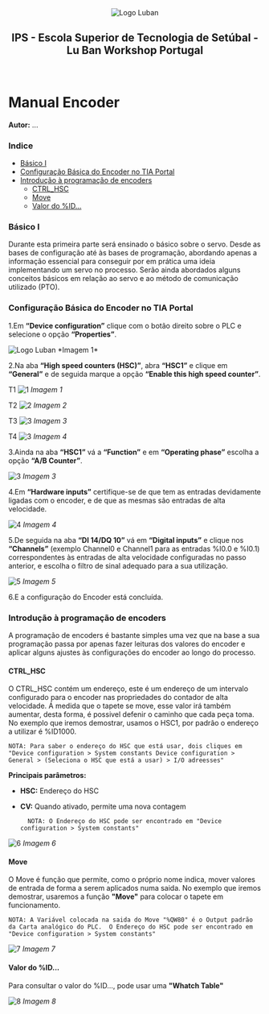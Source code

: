 <div align="center">
  <img alt="Logo Luban" src="../_images/Logo_Luban_IPS_2.png">
</div>

<div align="center">
  <h2>IPS - Escola Superior de Tecnologia de Setúbal - Lu Ban Workshop Portugal<div></h2>
</div>
 ⠀ 
  ⠀ 

# Manual Encoder

**Autor:** ...

### Indice
- [Básico I](#basico-i)
- [Configuração Básica do Encoder no TIA Portal](#configuracao-basica-do-encoder-no-tia-portal)
- [Introdução à programação de encoders](#introducao-a-programacao-de-encoders)
  - [CTRL_HSC](#ctrl-hsc)
  - [Move](#move)
  - [Valor do %ID…](#valor-do-id)

### Básico I

Durante esta primeira parte será ensinado o básico sobre o servo. Desde as bases de configuração até às bases de programação, abordando apenas a informação essencial para
conseguir por em prática uma ideia implementando um servo no processo. Serão ainda abordados alguns conceitos básicos em relação ao servo e ao método de comunicação
utilizado (PTO). 

### Configuração Básica do Encoder no TIA Portal

1.Em **“Device configuration”** clique com o botão direito sobre o PLC e selecione o opção **“Properties”**.

<img alt="Logo Luban" src="../_images/2_1.png">
*Imagem 1*

2.Na aba **“High speed counters (HSC)”**, abra **“HSC1”** e clique em **“General”** e de seguida marque a opção **“Enable this high speed counter”**.

T1
![1](../../source/manuais/manual_enconder_imagens/img_conf_basica/2_1.PNG)
*Imagem 1*

T2
![2](../../source/manuais/manual_enconder_imagens/img_conf_basica/2_1.png)
*Imagem 2*

T3
![3](./manual_enconder_imagens/img_conf_basica/2_1.png)
*Imagem 3*

T4
![3](./manual_enconder_imagens/img_conf_basica/2_1.PNG)
*Imagem 4*



3.Ainda na aba **“HSC1”** vá a **“Function”** e em **“Operating phase”** escolha a opção **“A/B Counter”**.

![3](../../source/manuais/manual_enconder_imagens/img_conf_basica/3.PNG)
*Imagem 3*

4.Em **“Hardware inputs”** certifique-se de que tem as entradas devidamente ligadas com o encoder, e de que as mesmas são entradas de alta velocidade.

![4](../../source/manuais/manual_enconder_imagens/img_conf_basica/4.PNG)
*Imagem 4*

5.De seguida na aba **“DI 14/DQ 10”** vá em **“Digital inputs”** e clique nos **“Channels”** (exemplo Channel0 e Channel1 para as entradas %I0.0 e %I0.1) correspondentes às entradas de alta velocidade configuradas no passo anterior, e escolha o filtro de sinal adequado para a sua utilização.

![5](../../source/manuais/manual_enconder_imagens/img_conf_basica/5.PNG)
*Imagem 5*

6.E a configuração do Encoder está concluída.

### Introdução à programação de encoders
A programação de encoders é bastante simples uma vez que na base a sua programação passa por apenas fazer leituras dos valores do encoder e aplicar alguns ajustes às configurações do encoder ao longo do processo.

#### CTRL_HSC
O CTRL_HSC contém um endereço, este é um endereço de um intervalo configurado para o encoder nas propriedades do contador de alta velocidade. Á medida que o tapete se move, esse valor irá também aumentar, desta forma, é possivel defenir o caminho que cada peça toma. No exemplo que iremos demostrar, usamos o HSC1, por padrão o endereço a utilizar é %ID1000.

    NOTA: Para saber o endereço do HSC que está usar, dois cliques em "Device configuration > System constants Device configuration > General > (Seleciona o HSC que está a usar) > I/O adreesses"

**Principais parâmetros:**
- **HSC:** Endereço do HSC
- **CV:** Quando ativado, permite uma nova contagem

        NOTA: O Endereço do HSC pode ser encontrado em "Device configuration > System constants"

![6](../../source/manuais/manual_enconder_imagens/img_programacao/1.PNG)
*Imagem 6*

#### Move
O Move é função que permite, como o próprio nome indica, mover valores de entrada de forma a serem aplicados numa saida. No exemplo que iremos demostrar, usaremos a função **"Move"** para colocar o tapete em funcionamento. 

    NOTA: A Variável colocada na saida do Move "%QW80" é o Output padrão da Carta analógico do PLC.  O Endereço do HSC pode ser encontrado em "Device configuration > System constants"

![7](../../source/manuais/manual_enconder_imagens/img_programacao/2.PNG)
*Imagem 7*

#### Valor do %ID...
Para consultar o valor do %ID..., pode usar uma **"Whatch Table"**

![8](../../source/manuais/manual_enconder_imagens/img_programacao/4.PNG)
*Imagem 8*
